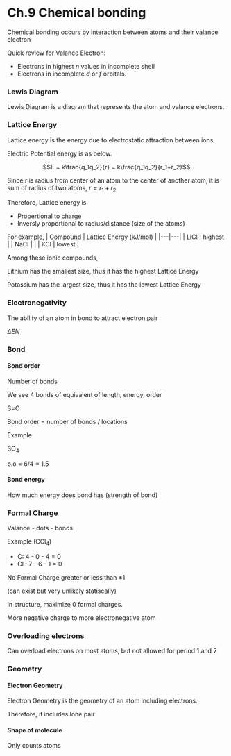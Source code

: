 # Ch.9 Chemical bonding

Chemical bonding occurs by interaction between atoms and their valance electron

Quick review for Valance Electron:
 - Electrons in highest $n$ values in incomplete shell
 - Electrons in incomplete $d$ or $f$ orbitals.

### Lewis Diagram

Lewis Diagram is a diagram that represents the atom and valance electrons.

### Lattice Energy

Lattice energy is the energy due to electrostatic attraction between ions.

Electric Potential energy is as below.

$$E = k\frac{q_1q_2}{r} = k\frac{q_1q_2}{r_1+r_2}$$

Since r is radius from center of an atom to the center of another atom, it is sum of radius of two atoms, $r=r_1+r_2$

Therefore, Lattice energy is
- Propertional to charge
- Inversly proportional to radius/distance (size of the atoms)

For example,
| Compound | Lattice Energy (kJ/mol) |
|---|---|
| LiCl | highest |
| NaCl | |
| KCl | lowest |


Among these ionic compounds, 

Lithium has the smallest size, thus it has the highest Lattice Energy

Potassium has the largest size, thus it has the lowest Lattice Energy

### Electronegativity

The ability of an atom in bond to attract electron pair

$\Delta EN$ 

### Bond

#### Bond order

Number of bonds

We see 4 bonds of equivalent of length, energy, order

S=O

Bond order = number of bonds / locations

Example

SO<sub>4</sub>

b.o = 6/4 = 1.5

#### Bond energy

How much energy does bond has (strength of bond)

### Formal Charge

Valance - dots - bonds

Example (CCl<sub>4</sub>)

* C: 4 - 0 - 4 = 0 
* Cl : 7 - 6 - 1 = 0

No Formal Charge greater or less than $\pm 1$

(can exist but very unlikely statiscally)

In structure, maximize 0 formal charges.

More negative charge to more electronegative atom

### Overloading electrons

Can overload electrons on most atoms, but not allowed for period 1 and 2

### Geometry

#### Electron Geometry

Electron Geometry is the geometry of an atom including electrons.

Therefore, it includes lone pair

#### Shape of molecule

Only counts atoms